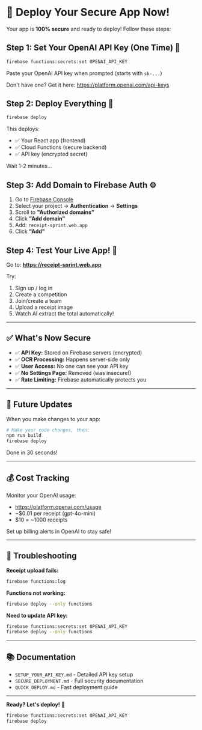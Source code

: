 # 🚀 Deploy Your Secure App Now!

Your app is **100% secure** and ready to deploy! Follow these steps:

## Step 1: Set Your OpenAI API Key (One Time) 🔑

```bash
firebase functions:secrets:set OPENAI_API_KEY
```

Paste your OpenAI API key when prompted (starts with `sk-...`)

Don't have one? Get it here: https://platform.openai.com/api-keys

## Step 2: Deploy Everything 🚀

```bash
firebase deploy
```

This deploys:
- ✅ Your React app (frontend)
- ✅ Cloud Functions (secure backend)
- ✅ API key (encrypted secret)

Wait 1-2 minutes...

## Step 3: Add Domain to Firebase Auth ⚙️

1. Go to [Firebase Console](https://console.firebase.google.com/)
2. Select your project → **Authentication** → **Settings**
3. Scroll to **"Authorized domains"**
4. Click **"Add domain"**
5. Add: `receipt-sprint.web.app`
6. Click **"Add"**

## Step 4: Test Your Live App! 🎉

Go to: **https://receipt-sprint.web.app**

Try:
1. Sign up / log in
2. Create a competition
3. Join/create a team
4. Upload a receipt image
5. Watch AI extract the total automatically!

---

## ✅ What's Now Secure

- ✅ **API Key:** Stored on Firebase servers (encrypted)
- ✅ **OCR Processing:** Happens server-side only
- ✅ **User Access:** No one can see your API key
- ✅ **No Settings Page:** Removed (was insecure!)
- ✅ **Rate Limiting:** Firebase automatically protects you

---

## 🔄 Future Updates

When you make changes to your app:

```bash
# Make your code changes, then:
npm run build
firebase deploy
```

Done in 30 seconds!

---

## 💰 Cost Tracking

Monitor your OpenAI usage:
- https://platform.openai.com/usage
- ~$0.01 per receipt (gpt-4o-mini)
- $10 = ~1000 receipts

Set up billing alerts in OpenAI to stay safe!

---

## 🐛 Troubleshooting

**Receipt upload fails:**
```bash
firebase functions:log
```

**Functions not working:**
```bash
firebase deploy --only functions
```

**Need to update API key:**
```bash
firebase functions:secrets:set OPENAI_API_KEY
firebase deploy --only functions
```

---

## 📚 Documentation

- `SETUP_YOUR_API_KEY.md` - Detailed API key setup
- `SECURE_DEPLOYMENT.md` - Full security documentation
- `QUICK_DEPLOY.md` - Fast deployment guide

---

**Ready? Let's deploy!** 🚀

```bash
firebase functions:secrets:set OPENAI_API_KEY
firebase deploy
```


